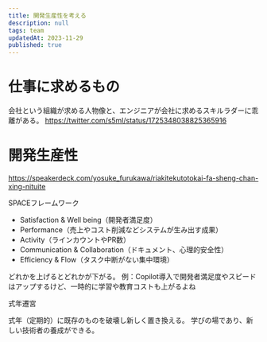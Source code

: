 ```yaml
---
title: 開発生産性を考える
description: null
tags: team
updatedAt: 2023-11-29
published: true
---
```


# 仕事に求めるもの

会社という組織が求める人物像と、エンジニアが会社に求めるスキルラダーに乖離がある。
https://twitter.com/s5ml/status/1725348038825365916

# 開発生産性

https://speakerdeck.com/yosuke_furukawa/riakitekutotokai-fa-sheng-chan-xing-nituite

SPACEフレームワーク

- Satisfaction & Well being（開発者満足度）
- Performance（売上やコスト削減などシステムが生み出す成果）
- Activity（ラインカウントやPR数）
- Communication & Collaboration（ドキュメント、心理的安全性）
- Efficiency & Flow（タスク中断がない集中環境）

どれかを上げるとどれかが下がる。
例：Copilot導入で開発者満足度やスピードはアップするけど、一時的に学習や教育コストも上がるよね

式年遷宮

式年（定期的）に既存のものを破壊し新しく置き換える。
学びの場であり、新しい技術者の養成ができる。

